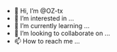 - 👋 Hi, I’m @OZ-tx
- 👀 I’m interested in ...
- 🌱 I’m currently learning ...
- 💞️ I’m looking to collaborate on ...
- 📫 How to reach me ...

<!---
OZ-tx/OZ-tx is a ✨ special ✨ repository because its `README.md` (this file) appears on your GitHub profile.
You can click the Preview link to take a look at your changes.
--->
